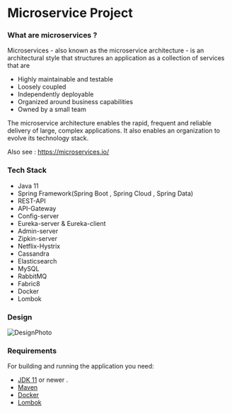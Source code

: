 # Microservice Project

### What are microservices ? 
Microservices - also known as the microservice architecture - is an architectural style that structures an application as a collection of services that are
 - Highly maintainable and testable
 - Loosely coupled
 - Independently deployable
 - Organized around business capabilities
 - Owned by a small team
 
The microservice architecture enables the rapid, frequent and reliable delivery of large, complex applications. It also enables an organization to evolve its technology stack.

Also see : https://microservices.io/

### Tech Stack 
 - Java 11
 - Spring Framework(Spring Boot , Spring Cloud , Spring Data)
 - REST-API
 - API-Gateway
 - Config-server
 - Eureka-server & Eureka-client
 - Admin-server
 - Zipkin-server
 - Netflix-Hystrix
 - Cassandra
 - Elasticsearch
 - MySQL
 - RabbitMQ
 - Fabric8
 - Docker
 - Lombok

### Design 
![DesignPhoto](https://github.com/mehmetpekdemir/Microservice/blob/develop/docs/Design.png)

### Requirements
For building and running the application you need:
- [JDK 11](https://www.oracle.com/java/technologies/javase-jdk11-downloads.html) or newer . 
- [Maven](https://maven.apache.org)
- [Docker](https://www.docker.com/)
- [Lombok](https://projectlombok.org/)
